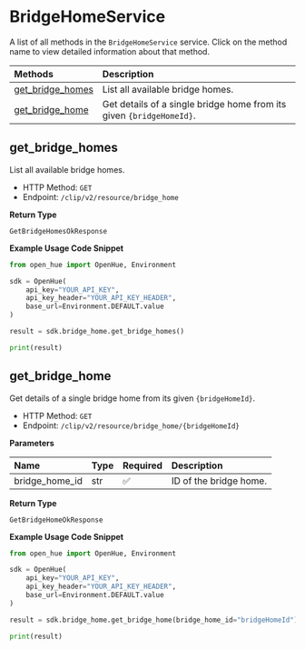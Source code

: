 # BridgeHomeService

A list of all methods in the `BridgeHomeService` service. Click on the method name to view detailed information about that method.

| Methods                               | Description                                                          |
| :------------------------------------ | :------------------------------------------------------------------- |
| [get_bridge_homes](#get_bridge_homes) | List all available bridge homes.                                     |
| [get_bridge_home](#get_bridge_home)   | Get details of a single bridge home from its given `{bridgeHomeId}`. |

## get_bridge_homes

List all available bridge homes.

- HTTP Method: `GET`
- Endpoint: `/clip/v2/resource/bridge_home`

**Return Type**

`GetBridgeHomesOkResponse`

**Example Usage Code Snippet**

```python
from open_hue import OpenHue, Environment

sdk = OpenHue(
    api_key="YOUR_API_KEY",
    api_key_header="YOUR_API_KEY_HEADER",
    base_url=Environment.DEFAULT.value
)

result = sdk.bridge_home.get_bridge_homes()

print(result)
```

## get_bridge_home

Get details of a single bridge home from its given `{bridgeHomeId}`.

- HTTP Method: `GET`
- Endpoint: `/clip/v2/resource/bridge_home/{bridgeHomeId}`

**Parameters**

| Name           | Type | Required | Description            |
| :------------- | :--- | :------- | :--------------------- |
| bridge_home_id | str  | ✅       | ID of the bridge home. |

**Return Type**

`GetBridgeHomeOkResponse`

**Example Usage Code Snippet**

```python
from open_hue import OpenHue, Environment

sdk = OpenHue(
    api_key="YOUR_API_KEY",
    api_key_header="YOUR_API_KEY_HEADER",
    base_url=Environment.DEFAULT.value
)

result = sdk.bridge_home.get_bridge_home(bridge_home_id="bridgeHomeId")

print(result)
```

<!-- This file was generated by liblab | https://liblab.com/ -->
